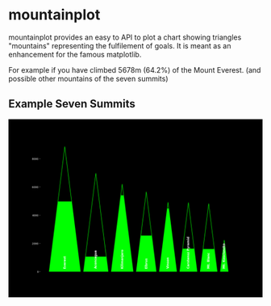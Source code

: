 # mountainplot
mountainplot provides an easy to API to plot a chart showing triangles "mountains" representing the fulfilement of goals.
It  is meant as an enhancement for the famous matplotlib. 

For example if you have climbed 5678m (64.2%) of the Mount Everest.
(and possible other mountains of the seven summits)


## Example Seven Summits
![Seven Summits](img/seven_summits.png "Seven Summits")